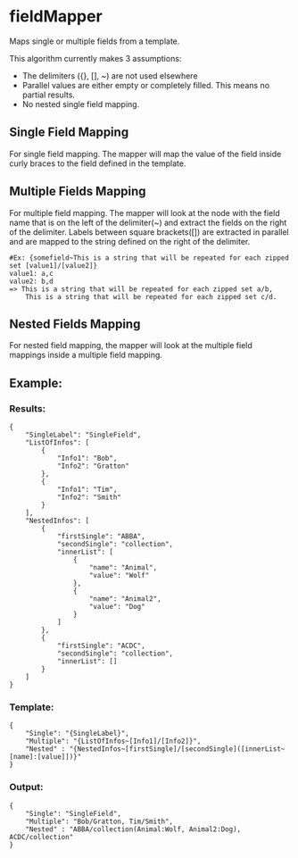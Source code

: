 # fieldMapper
Maps single or multiple fields from a template.

This algorithm currently makes 3 assumptions:
* The delimiters ({}, [], ~) are not used elsewhere
* Parallel values are either empty or completely filled. This means no partial results.
* No nested single field mapping.
## Single Field Mapping
For single field mapping. The mapper will map the value of the field inside curly braces to the field defined
in the template.

## Multiple Fields Mapping
For multiple field mapping. The mapper will look at the node with the field name that is on the left 
of the delimiter(~) and extract the fields on the right of the delimiter. Labels between square brackets([]) are 
extracted in parallel and are mapped to the string defined on the right of the delimiter.
```
#Ex: {somefield~This is a string that will be repeated for each zipped set [value1]/[value2]}
value1: a,c
value2: b,d
=> This is a string that will be repeated for each zipped set a/b, 
    This is a string that will be repeated for each zipped set c/d.
```
## Nested Fields Mapping
For nested field mapping, the mapper will look at the multiple field mappings inside a multiple field mapping.

## Example:

### Results:
```
{
    "SingleLabel": "SingleField",
    "ListOfInfos": [
        {
            "Info1": "Bob",
            "Info2": "Gratton"
        },
        {
            "Info1": "Tim",
            "Info2": "Smith"
        }
    ],
    "NestedInfos": [
        {
            "firstSingle": "ABBA",
            "secondSingle": "collection",
            "innerList": [
                {
                    "name": "Animal",
                    "value": "Wolf"
                },
                {
                    "name": "Animal2",
                    "value": "Dog"
                }
            ]
        },
        {
            "firstSingle": "ACDC",
            "secondSingle": "collection",
            "innerList": []
        }
    ]
}
```
### Template:

```
{
    "Single": "{SingleLabel}",
    "Multiple": "{ListOfInfos~[Info1]/[Info2]}",
    "Nested" : "{NestedInfos~[firstSingle]/[secondSingle]([innerList~[name]:[value]])}"
}
```
### Output:
```
{
    "Single": "SingleField",
    "Multiple": "Bob/Gratton, Tim/Smith",
    "Nested" : "ABBA/collection(Animal:Wolf, Animal2:Dog), ACDC/collection"
}
```
